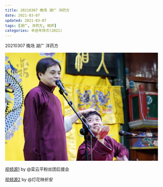 ```yaml
---
title: 20210307 晚场 湖广 洋药方
date: 2021-03-07
updated: 2021-03-07
tags: [湖广, 洋药方, 相声] 
categories: 辛丑年场次(2021)
---
```

20210307 晚场 湖广 洋药方

![](https://raw.githubusercontent.com/rhenginium/image/main/007aVJ83ly1gobr5lht7bj32io1s3hdv.jpg)

[视频源1](https://m.weibo.cn/6574451359/4612250058886265) by @栾云平粉丝团后援会

[视频源2](https://m.weibo.cn/status/4612250389710300?)  by @灯花映祈安